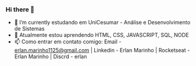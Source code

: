 ### Hi there 👋


- 🔭 I’m currently  estudando em UniCesumar - Análise e Desenvolvimento de Sistemas
-  🚀 Atualmente estou aprendendo HTML, CSS, JAVASCRIPT, SQL, NODE
- 📫 Como entrar em contato comigo: Email - erlan.marinho1125@gmail.com | Linkedin - Erlan Marinho | Rocketseat - Erlan Marinho | Discrd -  erlan


